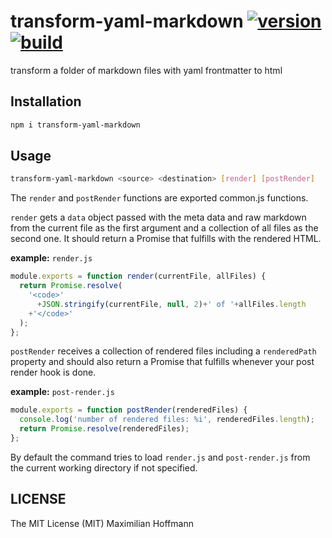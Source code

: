 transform-yaml-markdown [![version][1]][2] [![build][3]][4]
=======================

transform a folder of markdown files with yaml frontmatter to html

Installation
------------

```bash
npm i transform-yaml-markdown
```

Usage
-----

```bash
transform-yaml-markdown <source> <destination> [render] [postRender]
```

The `render` and `postRender` functions are exported common.js functions.

`render` gets a `data` object passed with the meta data and raw markdown from the current file as the first argument and a collection of all files as the second one. It should return a Promise that fulfills with the rendered HTML.

__example:__ `render.js`

```js
module.exports = function render(currentFile, allFiles) {
  return Promise.resolve(
    '<code>'
      +JSON.stringify(currentFile, null, 2)+' of '+allFiles.length
    +'</code>'
  );
};
```

`postRender` receives a collection of rendered files including a `renderedPath` property and should also return a Promise that fulfills whenever your post render hook is done.

__example:__ `post-render.js`

```js
module.exports = function postRender(renderedFiles) {
  console.log('number of rendered files: %i', renderedFiles.length);
  return Promise.resolve(renderedFiles);
};
```

By default the command tries to load `render.js` and `post-render.js` from the current working directory if not specified.

LICENSE
-------

The MIT License (MIT) Maximilian Hoffmann

[1]: http://img.shields.io/npm/v/transform-yaml-markdown.svg?style=flat
[2]: https://www.npmjs.org/package/transform-yaml-markdown
[3]: http://img.shields.io/travis/maxhoffmann/transform-yaml-markdown.svg?style=flat
[4]: https://travis-ci.org/maxhoffmann/transform-yaml-markdown
